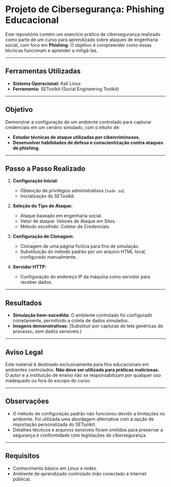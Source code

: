 # Projeto de Cibersegurança: Phishing Educacional

Este repositório contém um exercício prático de cibersegurança realizado como parte de um curso para aprendizado sobre ataques de engenharia social, com foco em **Phishing**. O objetivo é compreender como essas técnicas funcionam e aprender a mitigá-las.

---

## Ferramentas Utilizadas

- **Sistema Operacional:** Kali Linux
- **Ferramenta:** SEToolkit (Social Engineering Toolkit)

---

## Objetivo

Demonstrar a configuração de um ambiente controlado para capturar credenciais em um cenário simulado, com o intuito de:
- **Estudar técnicas de ataque utilizadas por cibercriminosos.**
- **Desenvolver habilidades de defesa e conscientização contra ataques de phishing.**

---

## Passo a Passo Realizado

1. **Configuração Inicial:**
   - Obtenção de privilégios administrativos (`sudo su`).
   - Inicialização do SEToolkit.

2. **Seleção do Tipo de Ataque:**
   - Ataque baseado em engenharia social.
   - Vetor de ataque: Vetores de Ataque em Sites.
   - Método escolhido: Coletor de Credenciais.

3. **Configuração de Clonagem:**
   - Clonagem de uma página fictícia para fins de simulação.
   - Substituição do método padrão por um arquivo HTML local, configurado manualmente.

4. **Servidor HTTP:**
   - Configuração do endereço IP da máquina como servidor para receber dados.

---

## Resultados

- **Simulação bem-sucedida:** O ambiente controlado foi configurado corretamente, permitindo a coleta de dados simulados.
- **Imagens demonstrativas:** (Substituir por capturas de tela genéricas do processo, sem dados sensíveis.)

---

## Aviso Legal

Este material é destinado exclusivamente para fins educacionais em ambientes controlados. **Não deve ser utilizado para práticas maliciosas.**  
O autor e a instituição de ensino não se responsabilizam por qualquer uso inadequado ou fora do escopo do curso.

---

## Observações

- O método de configuração padrão não funcionou devido a limitações no ambiente. Foi utilizada uma abordagem alternativa com a opção de importação personalizada do SEToolkit.
- Detalhes técnicos e arquivos sensíveis foram omitidos para preservar a segurança e conformidade com legislações de cibersegurança.

---

## Requisitos

- Conhecimento básico em Linux e redes.
- Ambiente de aprendizado controlado (não conectado à Internet pública).

